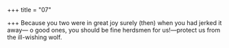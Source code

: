 +++
title = "07"

+++
Because you two were in great joy surely (then) when you had jerked  it away—
o good ones, you should be fine herdsmen for us!—protect us from the  ill-wishing wolf.